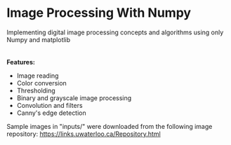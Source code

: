 # Image Processing With Numpy
Implementing digital image processing concepts and algorithms using only Numpy and matplotlib\
\
\
**Features:**
- Image reading
- Color conversion
- Thresholding
- Binary and grayscale image processing
- Convolution and filters
- Canny's edge detection


Sample images in "inputs/" were downloaded from the following image repository: https://links.uwaterloo.ca/Repository.html